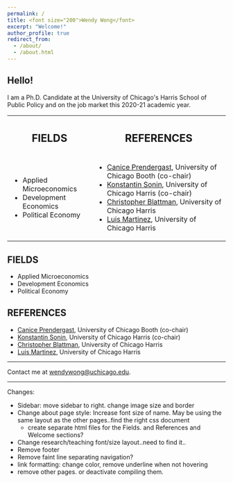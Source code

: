 ```yaml
---
permalink: /
title: <font size="200">Wendy Wong</font>
excerpt: "Welcome!"
author_profile: true
redirect_from: 
  - /about/
  - /about.html
---
```


## Hello!
I am a Ph.D. Candidate at the University of Chicago's Harris School of Public Policy and on the job market this 2020-21 academic year.

<table>
<tr>
<th>
<h2> FIELDS </h2>
</th>
<th> 
<h2> REFERENCES </h2>
</th>
</tr>
<tr>
<td>

* Applied Microeconomics
* Development Economics
* Political Economy

</td>
<td>

* [Canice Prendergast](https://www.chicagobooth.edu/faculty/directory/p/canice-prendergast), University of Chicago Booth (co-chair)
* [Konstantin Sonin](https://harris.uchicago.edu/directory/konstantin-sonin), University of Chicago Harris (co-chair)
* [Christopher Blattman](https://harris.uchicago.edu/directory/christopher-blattman), University of Chicago Harris 
* [Luis Martinez](https://harris.uchicago.edu/directory/luis-martinez), University of Chicago Harris 

</td>
</tr>
</table>


## FIELDS 
* Applied Microeconomics
* Development Economics
* Political Economy

## REFERENCES
* [Canice Prendergast](https://www.chicagobooth.edu/faculty/directory/p/canice-prendergast), University of Chicago Booth (co-chair)
* [Konstantin Sonin](https://harris.uchicago.edu/directory/konstantin-sonin), University of Chicago Harris (co-chair)
* [Christopher Blattman](https://harris.uchicago.edu/directory/christopher-blattman), University of Chicago Harris 
* [Luis Martinez](https://harris.uchicago.edu/directory/luis-martinez), University of Chicago Harris 

---


Contact me at [wendywong@uchicago.edu](mailto:wendywong@uchicago.edu).

---

Changes:
- Sidebar: move sidebar to right. change image size and border
- Change about page style: Increase font size of name. May be using the same layout as the other pages..find the right css document
	- create separate html files for the Fields. and References and Welcome sections?
- Change research/teaching font/size layout..need to find it..
- Remove footer
- Remove faint line separating navigation?
- link formatting: change color, remove underline when not hovering
- remove other pages. or deactivate compiling them.




